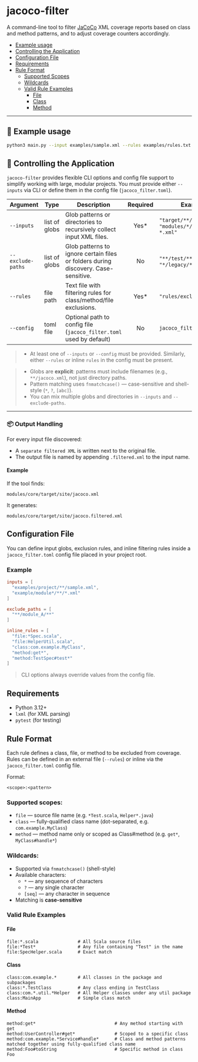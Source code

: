 # jacoco-filter

A command-line tool to filter [JaCoCo](https://www.jacoco.org/jacoco/) XML coverage reports based on class and method patterns, and to adjust coverage counters accordingly.

- [Example usage](#-example-usage)
- [Controlling the Application](#-controlling-the-application)
- [Configuration File](#configuration-file)
- [Requirements](#requirements)
- [Rule Format](#rule-format)
  - [Supported Scopes](#supported-scopes)
  - [Wildcards](#wildcards)
  - [Valid Rule Examples](#valid-rule-examples)
    - [File](#file)
    - [Class](#class)
    - [Method](#method)

---

## 🧪 Example usage

```bash
python3 main.py --input examples/sample.xml --rules examples/rules.txt
```

## 🔧 Controlling the Application

`jacoco-filter` provides flexible CLI options and config file support to simplify working with large, modular projects. You must provide either `--inputs` via CLI or define them in the config file (`jacoco_filter.toml`).

| Argument         | Type          | Description                                                                           | Required | Example                                                |
|------------------|---------------|---------------------------------------------------------------------------------------|:--------:|--------------------------------------------------------|
| `--inputs`       | list of globs | Glob patterns or directories to recursively collect input XML files.                  |   Yes*   | `"target/**/jacoco.xml"`, `"modules/*/coverage-*.xml"` |
| `--exclude-paths` | list of globs | Glob patterns to ignore certain files or folders during discovery. Case-sensitive.    |    No    | `"**/test/**"`, `"*/legacy/**"`                        |
| `--rules`        | file path     | Text file with filtering rules for class/method/file exclusions.                      |   Yes*   | `"rules/exclude.txt"`                                  |
| `--config`       | toml file     | Optional path to config file (`jacoco_filter.toml` used by default)                   |    No    | `jacoco_filter.toml`                                  |

> * At least one of `--inputs` or `--config` must be provided. Similarly, either `--rules` or inline `rules` in the config must be present.

>- Globs are **explicit**: patterns must include filenames (e.g., `**/jacoco.xml`), not just directory paths.
>- Pattern matching uses `fnmatchcase()` — case-sensitive and shell-style (`*`, `?`, `[abc]`).
>- You can mix multiple globs and directories in `--inputs` and `--exclude-paths`.

---

### 📦 Output Handling

For every input file discovered:

- A `separate filtered XML` is written next to the original file.
- The output file is named by appending `.filtered.xml` to the input name.

#### Example

If the tool finds:

```text
modules/core/target/site/jacoco.xml
```

It generates:

```text
modules/core/target/site/jacoco.filtered.xml
```

## Configuration File

You can define input globs, exclusion rules, and inline filtering rules inside a `jacoco_filter.toml` config file placed in your project root.

### Example

```toml
inputs = [
  "examples/project/**/sample.xml",
  "example/module*/**/*.xml"
]

exclude_paths = [
  "**/module_A/**"
]

inline_rules = [
  "file:*Spec.scala",
  "file:HelperUtil.scala",
  "class:com.example.MyClass",
  "method:get*",
  "method:TestSpec#test*"
]
```

> CLI options always override values from the config file.

## Requirements

- Python 3.12+
- `lxml` (for XML parsing)
- `pytest` (for testing)

## Rule Format

Each rule defines a class, file, or method to be excluded from coverage. Rules can be defined in an external file (`--rules`) or inline via the `jacoco_filter.toml` config file.

Format:
```text
<scope>:<pattern>
```

### Supported scopes:

- `file` — source file name (e.g. `*Test.scala`, `Helper*.java`)
- `class` — fully-qualified class name (dot-separated, e.g. `com.example.MyClass`)
- `method` — method name only or scoped as Class#method (e.g. `get*`, `MyClass#handle*`)

### Wildcards:

- Supported via `fnmatchcase()` (shell-style)
- Available characters:
  - `*` — any sequence of characters
  - `?` — any single character
  - `[seq]` — any character in sequence
- Matching is **case-sensitive**

### Valid Rule Examples

#### File
```text
file:*.scala               # All Scala source files
file:*Test*                # Any file containing "Test" in the name
file:SpecHelper.scala      # Exact match
```

#### Class
```text
class:com.example.*        # All classes in the package and subpackages
class:*.TestClass          # Any class ending in TestClass
class:com.*.util.*Helper   # All Helper classes under any util package
class:MainApp              # Simple class match
```

#### Method
```text
method:get*                              # Any method starting with get
method:UserController#get*               # Scoped to a specific class
method:com.example.*Service#handle*      # Class and method patterns matched together using fully-qualified class name
method:Foo#toString                      # Specific method in class Foo
```
